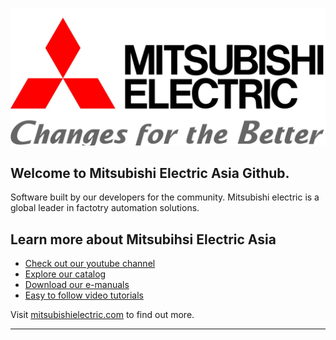 ![Mitsubishi Electric Singapore](images/logo.jpeg)

## Welcome to Mitsubishi Electric Asia Github.

Software built by our developers for the community. Mitsubishi electric is a global leader in factotry automation solutions.

## Learn more about Mitsubihsi Electric Asia

* [Check out our youtube channel](https://www.youtube.com/channel/UCkDaGvT5PvALPg9sjhVEusA)
* [Explore our catalog](https://sg.mitsubishielectric.com/fa/en/)
* [Download our e-manuals](https://www.mitsubishielectric.com/app/fa/download/search.do?mode=manual#)
* [Easy to follow video tutorials](https://www.youtube.com/@MitsubishiFAEU/playlists)

Visit [mitsubishielectric.com](https://www.mitsubishielectric.com.sg/) to find out more.


----
